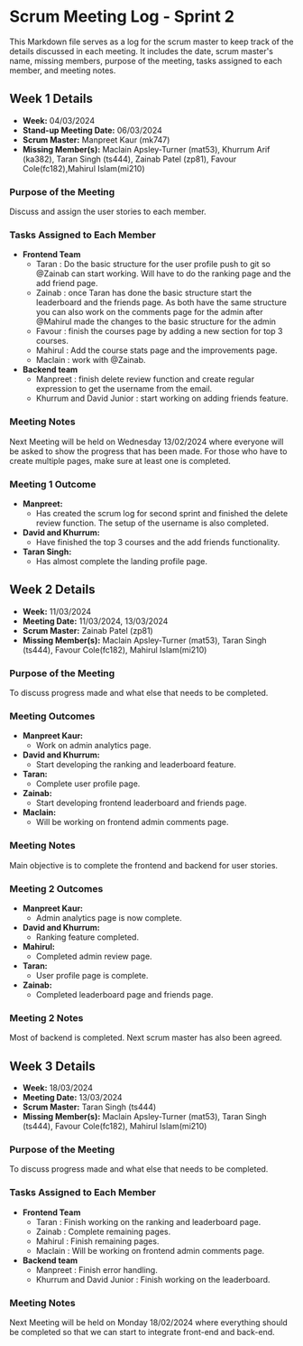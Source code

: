 # Scrum Meeting Log - Sprint 2

This Markdown file serves as a log for the scrum master to keep track of the details discussed in each meeting. It includes the date, scrum master's name, missing members, purpose of the meeting, tasks assigned to each member, and meeting notes.

## Week 1 Details

- **Week:** 04/03/2024
- **Stand-up Meeting Date:** 06/03/2024
- **Scrum Master:** Manpreet Kaur (mk747)
- **Missing Member(s):** Maclain Apsley-Turner (mat53), Khurrum Arif (ka382), Taran Singh (ts444), Zainab Patel (zp81), Favour Cole(fc182),Mahirul Islam(mi210)

### Purpose of the Meeting

Discuss and assign the user stories to each member.

### Tasks Assigned to Each Member

- **Frontend Team**
  - Taran : Do the basic structure for the user profile push to git so @Zainab can start working. Will have to do the ranking page and the add friend page.
  - Zainab : once Taran has done the basic structure start the leaderboard and the friends page. As both have the same structure you can also work on the comments page for the admin after @Mahirul made the changes to the basic structure for the admin
  - Favour : finish the courses page by adding a new section for top 3 courses.
  - Mahirul : Add the course stats page and the improvements page.
  - Maclain : work with @Zainab.
- **Backend team**
  - Manpreet : finish delete review function and create regular expression to get the username from the email.
  - Khurrum and David Junior : start working on adding friends feature.

### Meeting Notes

Next Meeting will be held on Wednesday 13/02/2024 where everyone will be asked to show the progress that has been made. For those who have to create multiple pages, make sure at least one is completed.

### Meeting 1 Outcome

- **Manpreet:**
  - Has created the scrum log for second sprint and finished the delete review function. The setup of the username is also completed.
- **David and Khurrum:**
  - Have finished the top 3 courses and the add friends functionality.
- **Taran Singh:**
  - Has almost complete the landing profile page.



## Week 2 Details

- **Week:** 11/03/2024
- **Meeting Date:** 11/03/2024, 13/03/2024
- **Scrum Master:** Zainab Patel (zp81)
- **Missing Member(s):** Maclain Apsley-Turner (mat53), Taran Singh (ts444), Favour Cole(fc182), Mahirul Islam(mi210)

### Purpose of the Meeting

To discuss progress made and what else that needs to be completed.

### Meeting Outcomes
- **Manpreet Kaur:**
  - Work on admin analytics page.
- **David and Khurrum:**
  - Start developing the ranking and leaderboard feature.
- **Taran:**
  - Complete user profile page.
- **Zainab:**
  - Start developing frontend leaderboard and friends page.
- **Maclain:**
  - Will be working on frontend admin comments page.

### Meeting Notes
Main objective is to complete the frontend and backend for user stories.


### Meeting 2 Outcomes
- **Manpreet Kaur:**
  - Admin analytics page is now complete.
- **David and Khurrum:**
  - Ranking feature completed.
- **Mahirul:**
  - Completed admin review page.
- **Taran:**
  - User profile page is complete.
- **Zainab:**
  - Completed leaderboard page and friends page.

### Meeting 2 Notes
Most of backend is completed. Next scrum master has also been agreed.




## Week 3 Details

- **Week:** 18/03/2024
- **Meeting Date:** 13/03/2024
- **Scrum Master:** Taran Singh (ts444)
- **Missing Member(s):** Maclain Apsley-Turner (mat53), Taran Singh (ts444), Favour Cole(fc182), Mahirul Islam(mi210)

### Purpose of the Meeting

To discuss progress made and what else that needs to be completed.

### Tasks Assigned to Each Member

- **Frontend Team**
  - Taran : Finish working on the ranking and leaderboard page.
  - Zainab : Complete remaining pages.
  - Mahirul : Finish remaining pages.
  - Maclain : Will be working on frontend admin comments page.
- **Backend team**
  - Manpreet : Finish error handling.
  - Khurrum and David Junior : Finish working on the leaderboard.

### Meeting Notes

Next Meeting will be held on Monday 18/02/2024 where everything should be completed so that we can start to integrate front-end and back-end.


